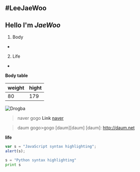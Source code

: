 #LeeJaeWoo
----
Hello I'm  *JaeWoo*
--
1. Body
-
2. Life
-
**Body table**

weight   |  hight
-------- | ---
  80     | 179
 ![Drogba](http://timetree.zumst.com/2013/09/05/00/190e778477894d9f8f6af805a879990b.jpg )

>naver gogo
**Link**
[naver](http://naver.com)

>daum gogo>gogo
[daum][daum]
[daum]: http://daum.net 

**life**
```javascript
var s = "JavaScript syntax highlighting";
alert(s);
```
 
```python
s = "Python syntax highlighting"
print s
```
